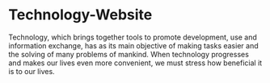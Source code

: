 # Technology-Website
Technology, which brings together tools to promote development, use and information exchange, has as its main objective of making tasks easier and the solving of many problems of mankind. When technology progresses and makes our lives even more convenient, we must stress how beneficial it is to our lives.
